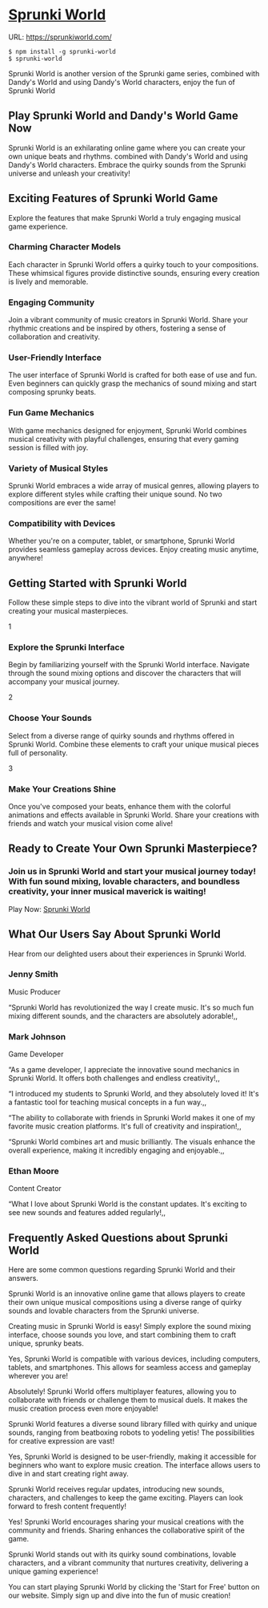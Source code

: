 # [Sprunki World](https://sprunkiworld.com/)

URL: https://sprunkiworld.com/

```
$ npm install -g sprunki-world
$ sprunki-world
```

Sprunki World is another version of the Sprunki game series, combined with Dandy's World and using Dandy's World characters, enjoy the fun of Sprunki World

## Play Sprunki World and Dandy's World Game Now

Sprunki World is an exhilarating online game where you can create your own unique beats and rhythms. combined with Dandy's World and using Dandy's World characters. Embrace the quirky sounds from the Sprunki universe and unleash your creativity!

## Exciting Features of Sprunki World Game

Explore the features that make Sprunki World a truly engaging musical game experience.

### Charming Character Models

Each character in Sprunki World offers a quirky touch to your compositions. These whimsical figures provide distinctive sounds, ensuring every creation is lively and memorable.

### Engaging Community

Join a vibrant community of music creators in Sprunki World. Share your rhythmic creations and be inspired by others, fostering a sense of collaboration and creativity.

### User-Friendly Interface

The user interface of Sprunki World is crafted for both ease of use and fun. Even beginners can quickly grasp the mechanics of sound mixing and start composing sprunky beats.

### Fun Game Mechanics

With game mechanics designed for enjoyment, Sprunki World combines musical creativity with playful challenges, ensuring that every gaming session is filled with joy.

### Variety of Musical Styles

Sprunki World embraces a wide array of musical genres, allowing players to explore different styles while crafting their unique sound. No two compositions are ever the same!

### Compatibility with Devices

Whether you're on a computer, tablet, or smartphone, Sprunki World provides seamless gameplay across devices. Enjoy creating music anytime, anywhere!

## Getting Started with Sprunki World

Follow these simple steps to dive into the vibrant world of Sprunki and start creating your musical masterpieces.

1

### Explore the Sprunki Interface

Begin by familiarizing yourself with the Sprunki World interface. Navigate through the sound mixing options and discover the characters that will accompany your musical journey.

2

### Choose Your Sounds

Select from a diverse range of quirky sounds and rhythms offered in Sprunki World. Combine these elements to craft your unique musical pieces full of personality.

3

### Make Your Creations Shine

Once you've composed your beats, enhance them with the colorful animations and effects available in Sprunki World. Share your creations with friends and watch your musical vision come alive!

## Ready to Create Your Own Sprunki Masterpiece?

### Join us in Sprunki World and start your musical journey today! With fun sound mixing, lovable characters, and boundless creativity, your inner musical maverick is waiting!

Play Now: [Sprunki World](https://sprunki-world.pages.dev/#main)

## What Our Users Say About Sprunki World

Hear from our delighted users about their experiences in Sprunki World.

### Jenny Smith

Music Producer

“Sprunki World has revolutionized the way I create music. It's so much fun mixing different sounds, and the characters are absolutely adorable!,,

### Mark Johnson

Game Developer

“As a game developer, I appreciate the innovative sound mechanics in Sprunki World. It offers both challenges and endless creativity!,,

“I introduced my students to Sprunki World, and they absolutely loved it! It's a fantastic tool for teaching musical concepts in a fun way.,,

“The ability to collaborate with friends in Sprunki World makes it one of my favorite music creation platforms. It's full of creativity and inspiration!,,

“Sprunki World combines art and music brilliantly. The visuals enhance the overall experience, making it incredibly engaging and enjoyable.,,

### Ethan Moore

Content Creator

“What I love about Sprunki World is the constant updates. It's exciting to see new sounds and features added regularly!,,

## Frequently Asked Questions about Sprunki World

Here are some common questions regarding Sprunki World and their answers.

Sprunki World is an innovative online game that allows players to create their own unique musical compositions using a diverse range of quirky sounds and lovable characters from the Sprunki universe.

Creating music in Sprunki World is easy! Simply explore the sound mixing interface, choose sounds you love, and start combining them to craft unique, sprunky beats.

Yes, Sprunki World is compatible with various devices, including computers, tablets, and smartphones. This allows for seamless access and gameplay wherever you are!

Absolutely! Sprunki World offers multiplayer features, allowing you to collaborate with friends or challenge them to musical duels. It makes the music creation process even more enjoyable!

Sprunki World features a diverse sound library filled with quirky and unique sounds, ranging from beatboxing robots to yodeling yetis! The possibilities for creative expression are vast!

Yes, Sprunki World is designed to be user-friendly, making it accessible for beginners who want to explore music creation. The interface allows users to dive in and start creating right away.

Sprunki World receives regular updates, introducing new sounds, characters, and challenges to keep the game exciting. Players can look forward to fresh content frequently!

Yes! Sprunki World encourages sharing your musical creations with the community and friends. Sharing enhances the collaborative spirit of the game.

Sprunki World stands out with its quirky sound combinations, lovable characters, and a vibrant community that nurtures creativity, delivering a unique gaming experience!

You can start playing Sprunki World by clicking the 'Start for Free' button on our website. Simply sign up and dive into the fun of music creation!
